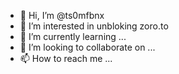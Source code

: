 - 👋 Hi, I’m @ts0mfbnx
- 👀 I’m interested in unbloking zoro.to
- 🌱 I’m currently learning ...
- 💞️ I’m looking to collaborate on ...
- 📫 How to reach me ...

<!---
ts0mfbnx/ts0mfbnx is a ✨ special ✨ repository because its `README.md` (this file) appears on your GitHub profile.
You can click the Preview link to take a look at your changes.
--->
